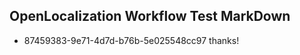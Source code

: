 ## OpenLocalization Workflow Test MarkDown

* 87459383-9e71-4d7d-b76b-5e025548cc97 
thanks!



<!--HONumber=Jan16_HO2-->
